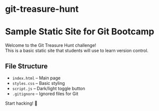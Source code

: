 # git-treasure-hunt

# Sample Static Site for Git Bootcamp

Welcome to the Git Treasure Hunt challenge!  
This is a basic static site that students will use to learn version control.

## File Structure

- `index.html` – Main page
- `styles.css` – Basic styling
- `script.js` – Dark/light toggle button
- `.gitignore` – Ignored files for Git

Start hacking! 🚀
<!-- FLAG: team-e-5901 -->
